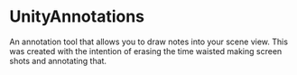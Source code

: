 # UnityAnnotations
An annotation tool that allows you to draw notes into your scene view. This was created with the intention of erasing the time waisted making screen shots and annotating that. 
